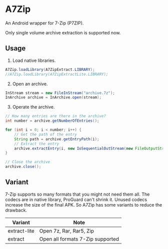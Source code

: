 # A7Zip

An Android wrapper for 7-Zip (P7ZIP).

Only single volume archive extraction is supported now.

## Usage

1. Load native libraries.

```java
A7Zip.loadLibrary(A7ZipExtract.LIBRARY);
//A7Zip.loadLibrary(A7ZipExtractLite.LIBRARY);
```

2. Open an archive.

```java
InStream stream = new FileInStream("archive.7z");
InArchive archive = InArchive.open(stream);
```

3. Operate the archive.

```java
// How many entries are there in the archive?
int number = archive.getNumberOfEntries();

for (int i = 0; i < number; i++) {
    // Get the path of the entry
    String path = archive.getEntryPath(i);
    // Extract the entry
    archive.extractEntry(i, new IoSequentialOutStream(new FileOutputStream(path)));
}

// Close the archive
archive.close();
```

## Variant

7-Zip supports so many formats that you might not need them all. The codecs are in native library, ProGuard can't shrink it. Unused codecs increase the size of the final APK. So A7Zip has some variants to reduce the drawback.

Variant | Note
---|---
extract-lite | Open 7z, Rar, Rar5, Zip
extract | Open all formats 7-Zip supported
